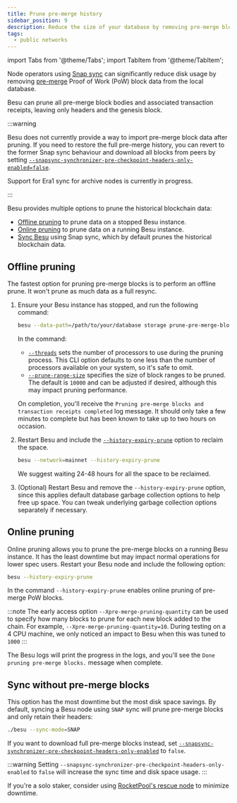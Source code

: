 ```yaml
---
title: Prune pre-merge history
sidebar_position: 9
description: Reduce the size of your database by removing pre-merge blocks from your blockchain
tags:
  - public networks
---
```


import Tabs from '@theme/Tabs';
import TabItem from '@theme/TabItem';

Node operators using [Snap sync](../concepts/node-sync.md#snap-synchronization) can significantly reduce
disk usage by removing [pre-merge](https://ethereum.org/en/roadmap/merge/) Proof of Work (PoW)
block data from the local database.

Besu can prune all pre-merge block bodies and associated transaction receipts, leaving only headers and
the genesis block.

:::warning

Besu does not currently provide a way to import pre-merge block data after pruning.
If you need to restore the full pre-merge history, you can revert to the former Snap sync behaviour and download
all blocks from peers by setting
[`--snapsync-synchronizer-pre-checkpoint-headers-only-enabled=false`](../reference/cli/options.md#snapsync-synchronizer-pre-checkpoint-headers-only-enabled).

Support for Era1 sync for archive nodes is currently in progress.

:::

Besu provides multiple options to prune the historical blockchain data:
- [Offline pruning](#offline-pruning) to prune data on a stopped Besu instance.
- [Online pruning](#online-pruning) to prune data on a running Besu instance.
- [Sync Besu](#sync-without-pre-merge-blocks) using Snap sync, which by default prunes the historical
    blockchain data.

## Offline pruning

The fastest option for pruning pre-merge blocks is to perform an offline prune. It won't prune as much data as a full resync.

1. Ensure your Besu instance has stopped, and run the following command:

    ```bash
    besu --data-path=/path/to/your/database storage prune-pre-merge-blocks
    ```
    In the command:
    - [`--threads`](../reference/cli/subcommands.md#prune-pre-merge-blocks) sets the number of processors
        to use during the pruning process. This CLI option defaults to
        one less than the number of processors available on your system, so it's safe to omit.
    - [`--prune-range-size`](../reference/cli/subcommands.md#prune-pre-merge-blocks) specifies the size of
        block ranges to be pruned. The default is `10000` and can be adjusted if desired, although
        this may impact pruning performance.

    On completion, you'll receive the `Pruning pre-merge blocks and transaction receipts completed` log message.
    It should only take a few minutes to complete but has been known to take up to two hours on occasion.

1. Restart Besu and include the [`--history-expiry-prune`](../reference/cli/options.md#history-expiry-prune)
    option to reclaim the space.

    ```bash
    besu --network=mainnet --history-expiry-prune
    ```

    We suggest waiting 24-48 hours for all the space to be reclaimed.

1. (Optional) Restart Besu and remove the `--history-expiry-prune` option, since this applies default
    database garbage collection options to help free up space. You can tweak underlying garbage collection options
    separately if necessary.

## Online pruning

Online pruning allows you to prune the pre-merge blocks on a running Besu instance. It has the least downtime but may impact normal operations for lower spec users. Restart your
Besu node and include the following option:

```bash
besu --history-expiry-prune
```

In the command `--history-expiry-prune` enables online pruning of pre-merge PoW blocks.


:::note
The early access option  `--Xpre-merge-pruning-quantity` can be used to specify how many blocks to prune
for each new block added to the chain. For example, `--Xpre-merge-pruning-quantity=10`.
During testing on a 4 CPU machine, we only noticed an impact to Besu when this was tuned to `1000`
:::

The Besu logs will print the progress in the logs, and you'll see the `Done pruning pre-merge blocks.` message
when complete.

## Sync without pre-merge blocks

This option has the most downtime but the most disk space savings.
By default, syncing a Besu node using `SNAP` sync will prune pre-merge blocks and only retain their headers:

```bash
./besu --sync-mode=SNAP
```

If you want to download full pre-merge blocks instead, set
[`--snapsync-synchronizer-pre-checkpoint-headers-only-enabled`](../reference/cli/options.md#snapsync-synchronizer-pre-checkpoint-headers-only-enabled)
to `false`.

:::warning
Setting `--snapsync-synchronizer-pre-checkpoint-headers-only-enabled` to `false` will increase the sync time
and disk space usage.
:::

If you're a solo staker, consider using [RocketPool's rescue node](https://rescuenode.com/docs/about)
to minimize downtime.